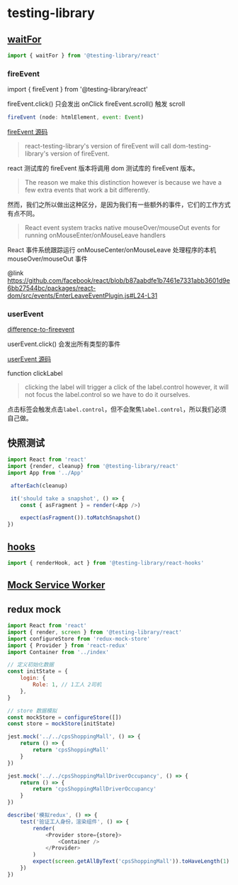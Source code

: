 # testing-library

## [waitFor](https://codesandbox.io/embed/7m3m792o4q?autoresize=1&fontsize=14&module=%2Fsrc%2FComponent.test.js&previewwindow=tests)

```javascript
import { waitFor } from '@testing-library/react'
```

### fireEvent

import { fireEvent } from '@testing-library/react'

fireEvent.click() 只会发出 onClick
fireEvent.scroll() 触发 scroll

```javascript
fireEvent (node: htmlElement, event: Event)
```

[fireEvent 源码](https://github.com/testing-library/react-testing-library/blob/v12.1.4/src/fire-event.js)

> react-testing-library's version of fireEvent will call dom-testing-library's version of fireEvent.

react 测试库的 fireEvent 版本将调用 dom 测试库的 fireEvent 版本。

> The reason we make this distinction however is because we have a few extra events that work a bit differently.

然而，我们之所以做出这种区分，是因为我们有一些额外的事件，它们的工作方式有点不同。

> React event system tracks native mouseOver/mouseOut events for running onMouseEnter/onMouseLeave handlers

React 事件系统跟踪运行 onMouseCenter/onMouseLeave 处理程序的本机 mouseOver/mouseOut 事件

@link https://github.com/facebook/react/blob/b87aabdfe1b7461e7331abb3601d9e6bb27544bc/packages/react-dom/src/events/EnterLeaveEventPlugin.js#L24-L31

### userEvent

[difference-to-fireevent](https://testing-library.com/docs/user-event/intro#difference-to-fireevent)

userEvent.click() 会发出所有类型的事件

[userEvent 源码](https://github.com/testing-library/user-event/blob/v13.5.0/src/click.ts)

function clickLabel

> clicking the label will trigger a click of the label.control however, it will not focus the label.control so we have to do it ourselves.

点击标签会触发点击`label.control`，但不会聚焦`label.control`，所以我们必须自己做。

## 快照测试

```javascript
import React from 'react'
import {render, cleanup} from '@testing-library/react'
import App from '../App'

 afterEach(cleanup)

 it('should take a snapshot', () => {
    const { asFragment } = render(<App />)

    expect(asFragment()).toMatchSnapshot()
})
```

## [hooks](https://github.com/testing-library/react-hooks-testing-library)

```javascript
import { renderHook, act } from '@testing-library/react-hooks'
```

## [Mock Service Worker](https://github.com/mswjs/msw)

## redux mock

```javascript
import React from 'react'
import { render, screen } from '@testing-library/react'
import configureStore from 'redux-mock-store'
import { Provider } from 'react-redux'
import Container from '../index'

// 定义初始化数据
const initState = {
	login: {
		Role: 1, // 1工人 2司机
	},
}

// store 数据模拟
const mockStore = configureStore([])
const store = mockStore(initState)

jest.mock('../../cpsShoppingMall', () => {
	return () => {
		return 'cpsShoppingMall'
	}
})

jest.mock('../../cpsShoppingMallDriverOccupancy', () => {
	return () => {
		return 'cpsShoppingMallDriverOccupancy'
	}
})

describe('模拟redux', () => {
	test('验证工人身份，渲染组件', () => {
		render(
			<Provider store={store}>
				<Container />
			</Provider>
		)
		expect(screen.getAllByText('cpsShoppingMall')).toHaveLength(1)
	})
})

```
